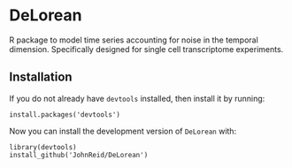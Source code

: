 DeLorean
========

R package to model time series accounting for noise in the temporal dimension.
Specifically designed for single cell transcriptome experiments.




Installation
------------

If you do not already have `devtools` installed, then install it by running:

    install.packages('devtools')

Now you can install the development version of `DeLorean` with:

    library(devtools)
    install_github('JohnReid/DeLorean')

